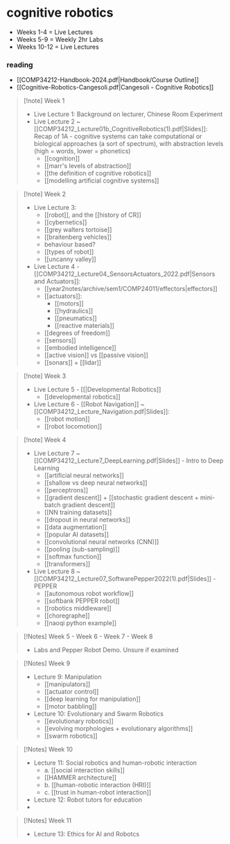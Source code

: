 # cognitive robotics

- Weeks 1-4 = Live Lectures
- Weeks 5-9 = Weekly 2hr Labs
- Weeks 10-12 = Live Lectures

### reading
- [[COMP34212-Handbook-2024.pdf|Handbook/Course Outline]]
- [[Cognitive-Robotics-Cangesoli.pdf|Cangesoli - Cognitive Robotics]]

> [!note] Week 1
> - Live Lecture 1: Background on lecturer, Chinese Room Experiment
> - Live Lecture 2 ~ [[COMP34212_Lecture01b_CognitiveRobotics(1).pdf|Slides]]: Recap of 1A - cognitive systems can take computational or biological approaches (a sort of spectrum), with abstraction levels (high = words, lower = phonetics)
> 	- [[cognition]]
> 	- [[marr's levels of abstraction]]
> 	- [[the definition of cognitive robotics]]
> 	- [[modelling artificial cognitive systems]]

> [!note] Week 2
> - Live Lecture 3: 
> 	- [[robot]], and the [[history of CR]]
> 	- [[cybernetics]]
> 	- [[grey walters tortoise]]
> 	- [[braitenberg vehicles]]
> 	- behaviour based?
> 	- [[types of robot]]
> 	- [[uncanny valley]]
> - Live Lecture 4 - [[COMP34212_Lecture04_SensorsActuators_2022.pdf|Sensors and Actuators]]:
> 	- [[year2notes/archive/sem1/COMP24011/effectors|effectors]] 
> 	- [[actuators]]:
> 		- [[motors]]
> 		- [[hydraulics]]
> 		- [[pneumatics]]
> 		- [[reactive materials]]
> 	- [[degrees of freedom]]
> 	- [[sensors]]
> 	- [[embodied intelligence]]
> 	- [[active vision]] vs [[passive vision]]
> 	- [[sonars]] + [[lidar]]

>[!note] Week 3
>- Live Lecture 5 - [[|Developmental Robotics]]
>	- [[developmental robotics]]
>- Live Lecture 6 - [[Robot Navigation]] ~ [[COMP34212_Lecture_Navigation.pdf|Slides]]:
>	- [[robot motion]]
>	- [[robot locomotion]]

> [!note] Week 4
> - Live Lecture 7 ~ [[COMP34212_Lecture7_DeepLearning.pdf|Slides]] - Intro to Deep Learning
> 	- [[artificial neural networks]]
> 	- [[shallow vs deep neural networks]]
> 	- [[perceptrons]]
> 	- [[gradient descent]] + [[stochastic gradient descent + mini-batch gradient descent]]
> 	- [[NN training datasets]]
> 	- [[dropout in neural networks]]
> 	- [[data augmentation]]
> 	- [[popular AI datasets]]
> 	- [[convolutional neural networks (CNN)]]
> 	- [[pooling (sub-sampling)]]
> 	- [[softmax function]]
> 	- [[transformers]]
> - Live Lecture 8 ~ [[COMP34212_Lecture07_SoftwarePepper2022(1).pdf|Slides]] - PEPPER
> 	- [[autonomous robot workflow]]
> 	- [[softbank PEPPER robot]]
> 	- [[robotics middleware]]
> 	- [[choregraphe]]
> 	- [[naoqi python example]]

> [!Notes] Week 5 - Week 6 - Week 7 - Week 8
> - Labs and Pepper Robot Demo. Unsure if examined

> [!Notes] Week 9
> - Lecture 9: Manipulation
> 	- [[manipulators]]
> 	- [[actuator control]]
> 	- [[deep learning for manipulation]]
> 	- [[motor babbling]]
> - Lecture 10: Evolutionary and Swarm Robotics
> 	- [[evolutionary robotics]]
> 	- [[evolving morphologies + evolutionary algorithms]]
> 	- [[swarm robotics]]

> [!Notes] Week 10
> - Lecture 11: Social robotics and human-robotic interaction
> 	- a. [[social interaction skills]]
> 	- [[HAMMER architecture]]
> 	- b. [[human-robotic interaction (HRI)]]
> 	- c. [[trust in human-robot interaction]]
> - Lecture 12: Robot tutors for education
> - 

> [!Notes] Week 11
> - Lecture 13: Ethics for AI and Robotcs
